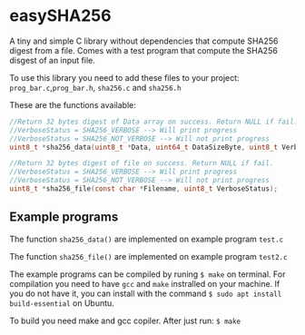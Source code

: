 # easySHA256
A tiny and simple C library without dependencies that compute SHA256 digest from a file.
Comes with a test program that compute the SHA256 disgest of an input file.

To use this library you need to add these files to your project: `prog_bar.c`,`prog_bar.h`,
`sha256.c` and `sha256.h`

These are the functions available:
```c
//Return 32 bytes digest of Data array on success. Return NULL if fail.
//VerboseStatus = SHA256_VERBOSE --> Will print progress
//VerboseStatus = SHA256_NOT_VERBOSE --> Will not print progress
uint8_t *sha256_data(uint8_t *Data, uint64_t DataSizeByte, uint8_t VerboseStatus);

//Return 32 bytes digest of file on success. Return NULL if fail.
//VerboseStatus = SHA256_VERBOSE --> Will print progress
//VerboseStatus = SHA256_NOT_VERBOSE --> Will not print progress
uint8_t *sha256_file(const char *Filename, uint8_t VerboseStatus);
```

## Example programs

The function `sha256_data()` are implemented on example program `test.c`

The function `sha256_file()` are implemented on example program `test2.c`

The example programs can be compiled by runing `$ make` on terminal. For compilation
you need to have `gcc` and `make` instralled on your machine. If you do not have it, 
you can install with the command `$ sudo apt install build-essential` on Ubuntu.

To build you need make and gcc copiler. After just run: `$ make`
